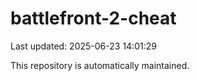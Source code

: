 # battlefront-2-cheat

Last updated: 2025-06-23 14:01:29

This repository is automatically maintained.
